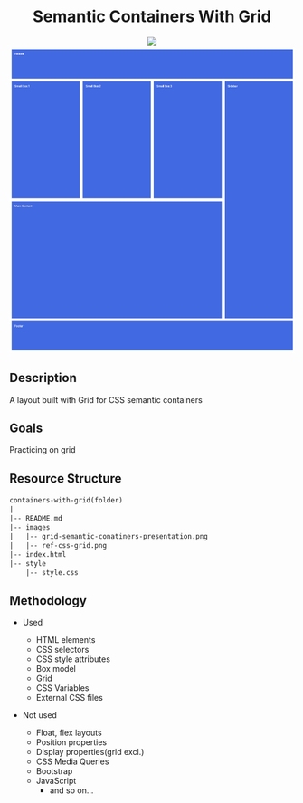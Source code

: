 <div align=center>
	<h1>Semantic Containers With Grid</h1>
</div>

<div align="center">
	<a href="https://ehkarabas.github.io/html-css-exercises/containers-with-grid/">
		<img src="https://img.shields.io/badge/live-%23.svg?&style=for-the-badge&logo=www&logoColor=white%22&color=black">
	</a>
	<br>
	<img src="./images/grid-semantic-conatiners-presentation.png"/>
</div>

## Description

A layout built with Grid for CSS semantic containers

## Goals

Practicing on grid

## Resource Structure 

```
containers-with-grid(folder)
|
|-- README.md
|-- images
|   |-- grid-semantic-conatiners-presentation.png
|   |-- ref-css-grid.png
|-- index.html
|-- style
    |-- style.css
```


## Methodology

* Used

	* HTML elements
	* CSS selectors
	* CSS style attributes
	* Box model
	* Grid
	* CSS Variables
	* External CSS files


* Not used

	* Float, flex layouts
	* Position properties
	* Display properties(grid excl.)
	* CSS Media Queries
	* Bootstrap
	* JavaScript
		* and so on...


